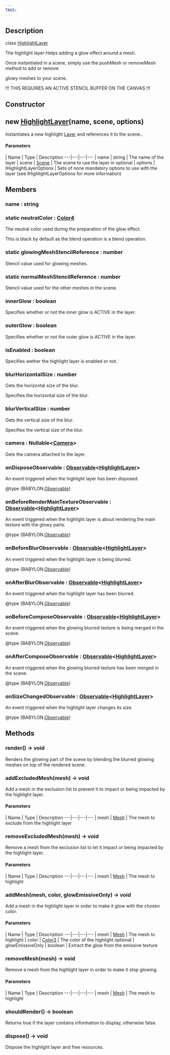 ```yaml
---
TAGS:
---
```

## Description

class [HighlightLayer](/classes/3.1/HighlightLayer)

The highlight layer Helps adding a glow effect around a mesh.

Once instantiated in a scene, simply use the pushMesh or removeMesh method to add or remove

glowy meshes to your scene.

!!! THIS REQUIRES AN ACTIVE STENCIL BUFFER ON THE CANVAS !!!

## Constructor

## new [HighlightLayer](/classes/3.1/HighlightLayer)(name, scene, options)

Instantiates a new highlight [Layer](/classes/3.1/Layer) and references it to the scene..

#### Parameters
 | Name | Type | Description
---|---|---|---
 | name | string |  The name of the layer
 | scene | [Scene](/classes/3.1/Scene) |  The scene to use the layer in
optional | options | IHighlightLayerOptions |  Sets of none mandatory options to use with the layer (see IHighlightLayerOptions for more information)
## Members

### name : string



### static neutralColor : [Color4](/classes/3.1/Color4)

The neutral color used during the preparation of the glow effect.

This is black by default as the blend operation is a blend operation.

### static glowingMeshStencilReference : number

Stencil value used for glowing meshes.

### static normalMeshStencilReference : number

Stencil value used for the other meshes in the scene.

### innerGlow : boolean

Specifies whether or not the inner glow is ACTIVE in the layer.

### outerGlow : boolean

Specifies whether or not the outer glow is ACTIVE in the layer.

### isEnabled : boolean

Specifies wether the highlight layer is enabled or not.

### blurHorizontalSize : number

Gets the horizontal size of the blur.

Specifies the horizontal size of the blur.

### blurVerticalSize : number

Gets the vertical size of the blur.

Specifies the vertical size of the blur.

### camera : Nullable&lt;[Camera](/classes/3.1/Camera)&gt;

Gets the camera attached to the layer.

### onDisposeObservable : [Observable](/classes/3.1/Observable)&lt;[HighlightLayer](/classes/3.1/HighlightLayer)&gt;

An event triggered when the highlight layer has been disposed.

@type {BABYLON.[Observable](/classes/3.1/Observable)}

### onBeforeRenderMainTextureObservable : [Observable](/classes/3.1/Observable)&lt;[HighlightLayer](/classes/3.1/HighlightLayer)&gt;

An event triggered when the highlight layer is about rendering the main texture with the glowy parts.

@type {BABYLON.[Observable](/classes/3.1/Observable)}

### onBeforeBlurObservable : [Observable](/classes/3.1/Observable)&lt;[HighlightLayer](/classes/3.1/HighlightLayer)&gt;

An event triggered when the highlight layer is being blurred.

@type {BABYLON.[Observable](/classes/3.1/Observable)}

### onAfterBlurObservable : [Observable](/classes/3.1/Observable)&lt;[HighlightLayer](/classes/3.1/HighlightLayer)&gt;

An event triggered when the highlight layer has been blurred.

@type {BABYLON.[Observable](/classes/3.1/Observable)}

### onBeforeComposeObservable : [Observable](/classes/3.1/Observable)&lt;[HighlightLayer](/classes/3.1/HighlightLayer)&gt;

An event triggered when the glowing blurred texture is being merged in the scene.

@type {BABYLON.[Observable](/classes/3.1/Observable)}

### onAfterComposeObservable : [Observable](/classes/3.1/Observable)&lt;[HighlightLayer](/classes/3.1/HighlightLayer)&gt;

An event triggered when the glowing blurred texture has been merged in the scene.

@type {BABYLON.[Observable](/classes/3.1/Observable)}

### onSizeChangedObservable : [Observable](/classes/3.1/Observable)&lt;[HighlightLayer](/classes/3.1/HighlightLayer)&gt;

An event triggered when the highlight layer changes its size.

@type {BABYLON.[Observable](/classes/3.1/Observable)}

## Methods

### render() &rarr; void

Renders the glowing part of the scene by blending the blurred glowing meshes on top of the rendered scene.
### addExcludedMesh(mesh) &rarr; void

Add a mesh in the exclusion list to prevent it to impact or being impacted by the highlight layer.

#### Parameters
 | Name | Type | Description
---|---|---|---
 | mesh | [Mesh](/classes/3.1/Mesh) |  The mesh to exclude from the highlight layer

### removeExcludedMesh(mesh) &rarr; void

Remove a mesh from the exclusion list to let it impact or being impacted by the highlight layer.

#### Parameters
 | Name | Type | Description
---|---|---|---
 | mesh | [Mesh](/classes/3.1/Mesh) |  The mesh to highlight

### addMesh(mesh, color, glowEmissiveOnly) &rarr; void

Add a mesh in the highlight layer in order to make it glow with the chosen color.

#### Parameters
 | Name | Type | Description
---|---|---|---
 | mesh | [Mesh](/classes/3.1/Mesh) |  The mesh to highlight
 | color | [Color3](/classes/3.1/Color3) |  The color of the highlight
optional | glowEmissiveOnly | boolean |  Extract the glow from the emissive texture
### removeMesh(mesh) &rarr; void

Remove a mesh from the highlight layer in order to make it stop glowing.

#### Parameters
 | Name | Type | Description
---|---|---|---
 | mesh | [Mesh](/classes/3.1/Mesh) |  The mesh to highlight

### shouldRender() &rarr; boolean

Returns true if the layer contains information to display, otherwise false.
### dispose() &rarr; void

Dispose the highlight layer and free resources.
